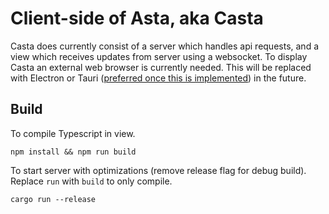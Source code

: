 # Client-side of Asta, aka Casta

Casta does currently consist of a server which handles api requests, and a view which receives updates from server using a websocket. To display Casta an external web browser is currently needed. This will be replaced with Electron or Tauri ([preferred once this is implemented](https://github.com/tauri-apps/tauri/issues/3478)) in the future.

## Build

To compile Typescript in view.

`npm install && npm run build`

To start server with optimizations (remove release flag for debug build). Replace `run` with `build` to only compile.

`cargo run --release`
